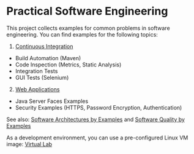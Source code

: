 # Practical Software Engineering

This project collects examples for common problems in software engineering. 
You can find examples for the following topics:

1. [Continuous Integration](https://github.com/teiniker/teiniker-lectures-practicalsoftwareengineering/tree/master/continuous-integration)
  * Build Automation (Maven)
  * Code Inspection (Metrics, Static Analysis)
  * Integration Tests
  * GUI Tests (Selenium)
  
2. [Web Applications](https://github.com/teiniker/teiniker-lectures-practicalsoftwareengineering/tree/master/continuous-integration)
  * Java Server Faces Examples
  * Security Examples (HTTPS, Password Encryption, Authentication)
  
See also: 
[Software Architectures by Examples](https://github.com/teiniker/teiniker-lectures-softwarearchitectures) and 
[Software Quality by Examples](https://github.com/teiniker/teiniker-lectures-softwarequality)

As a development environment, you can use a pre-configured Linux VM image:
[Virtual Lab](https://drive.google.com/drive/folders/1AzsF4Mvh1HJ8k6OW5W5hQ5CF0HdqA51l)

  
